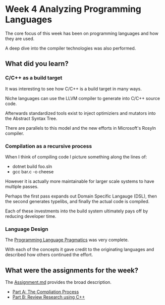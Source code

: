 # Week 4 Analyzing Programming Languages

The core focus of this week has been on programming languages and how they are used.

A deep dive into the compiler technologies was also performed.

## What did you learn?

### C/C++ as a build target

It was interesting to see how C/C++ is a build target in many ways. 

Niche languages can use the LLVM compiler to generate into C/C++ source code.

Afterwards standardized tools exist to inject optimiziers and mutators into the Abstract Syntax Tree.

There are parallels to this model and the new efforts in Microsoft's Rosyln compiler.

### Compilation as a recursive process

When I think of compiling code I picture something along the lines of:
- dotnet build foo.sln
- gcc bar.c -o cheese

However it is actually more maintainable for larger scale systems to have multiple passes.

Perhaps the first pass expands out Domain Specific Langauge (DSL), then the second generates typelibs, and finally the actual code is compiled.

Each of these investments into the build system ultimately pays off by reducing developer time.

### Language Design

The [Programming Language Pragmatics](https://ebookcentral.proquest.com/lib/ncent-ebooks/detail.action?docID=649018#) was very complete. 

With each of the concepts it gave credit to the originating languages and described how others continued the effort.


## What were the assignments for the week?

The [Assignment.md](Assignment.md) provides the broad description.

- [Part A: The Compliation Process](Week4_UnderstandingCpp_PartA.docx)
- [Part B: Review Research using C++](Week4_Cpp_InResearch_PartB.docx)

